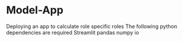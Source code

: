 # Model-App
Deploying an app to calculate role specific roles
The following python dependencies are required
Streamlit
pandas
numpy
io
